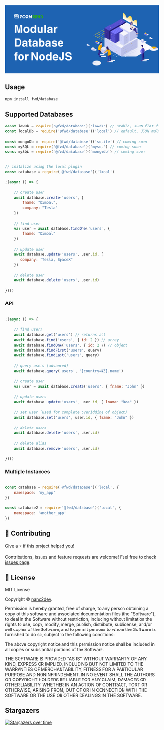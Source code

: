 ![Cover](https://raw.githubusercontent.com/fwd/database/master/.github/banner.png)

## Usage

```sh
npm install fwd/database
```

## Supported Databases

```js
const lowDb = require('@fwd/database')('lowdb') // stable, JSON flat file
const localDb = require('@fwd/database')('local') // default, JSON multi-file.

const mongoDb = require('@fwd/database')('sqlite') // coming soon
const mySQL = require('@fwd/database')('mysql') // coming soon
const mySQL = require('@fwd/database')('mongodb') // coming soon

```

```js

// initalize using the local plugin
const database = require('@fwd/database')('local')

;(async () => {
  	
	// create user
	await database.create('users', {
		fname: "Kimbal",
		company: "Tesla"
	})
	
	// find user
	var user = await database.findOne('users', {
		fname: "Kimbal"
	})
	
	// update user
	await database.update('users', user.id, {
	   company: "Tesla, SpaceX"
	})
	
	// delete user
	await database.delete('users', user.id)
  
})()

```

### API

```js

;(async () => {
	
	// find users
	await database.get('users') // returns all
	await database.find('users', { id: 2 }) // array
	await database.findOne('users', { id: 2 }) // object
	await database.findFirst('users', query) 
	await database.findLast('users', query)
	
	// query users (advanced)
	await database.query('users', '[country=NZ].name')
	
	// create user
	var user = await database.create('users', { fname: "John" })
	
	// update users
	await database.update('users', user.id, { lname: "Doe" })
	
	// set user (used for complete overidding of object)
	await database.set('users', user.id, { fname: "John" })
	
	// delete users
	await database.delete('users', user.id)
	
	// delete alias
	await database.remove('users', user.id)
  
})()

```

### Multiple Instances

```js

const database = require('@fwd/database')('local', {
	namespace: 'my_app'
})

const database2 = require('@fwd/database')('local', {
	namespace: 'another_app'
})

```

## 🤝 Contributing

Give a ⭐️ if this project helped you!

Contributions, issues and feature requests are welcome! Feel free to check [issues page](https://github.com/fwd/database/issues).

## 📝 License

MIT License

Copyright © [nano2dev](https://twitter.com/nano2dev).

Permission is hereby granted, free of charge, to any person obtaining a copy
of this software and associated documentation files (the "Software"), to deal
in the Software without restriction, including without limitation the rights
to use, copy, modify, merge, publish, distribute, sublicense, and/or sell
copies of the Software, and to permit persons to whom the Software is
furnished to do so, subject to the following conditions:

The above copyright notice and this permission notice shall be included in all
copies or substantial portions of the Software.

THE SOFTWARE IS PROVIDED "AS IS", WITHOUT WARRANTY OF ANY KIND, EXPRESS OR
IMPLIED, INCLUDING BUT NOT LIMITED TO THE WARRANTIES OF MERCHANTABILITY,
FITNESS FOR A PARTICULAR PURPOSE AND NONINFRINGEMENT. IN NO EVENT SHALL THE
AUTHORS OR COPYRIGHT HOLDERS BE LIABLE FOR ANY CLAIM, DAMAGES OR OTHER
LIABILITY, WHETHER IN AN ACTION OF CONTRACT, TORT OR OTHERWISE, ARISING FROM,
OUT OF OR IN CONNECTION WITH THE SOFTWARE OR THE USE OR OTHER DEALINGS IN THE
SOFTWARE.

## Stargazers

[![Stargazers over time](https://starchart.cc/fwd/database.svg)](https://starchart.cc/fwd/database)
